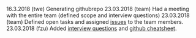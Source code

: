 16.3.2018 (twe) Generating githubrepo
23.03.2018 (team) Had a meeting with the entire team (defined scope and interview questions)
23.03.2018 (team) Defined open tasks and assigned [issues](https://github.com/supertoub/ch.bfh.bti7081.s2018.teamred/issues) to the team members.
23.03.2018 (fzu) Added [interview questions](https://github.com/supertoub/ch.bfh.bti7081.s2018.teamred/blob/task1/INTERVIEW.md) and [github cheatsheet](https://github.com/supertoub/ch.bfh.bti7081.s2018.teamred/blob/task1/GITCHEATSHEET.md).
